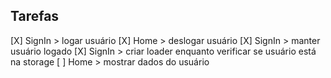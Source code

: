 ## Tarefas

[X] SignIn > logar usuário
[X] Home > deslogar usuário
[X] SignIn > manter usuário logado
[X] SignIn > criar loader enquanto verificar se usuário está na storage
[ ] Home > mostrar dados do usuário
